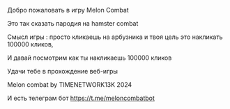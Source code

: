 Добро пожаловать в игру Melon Combat

Это так сказать пародия на hamster combat

Смысл игры : просто кликаешь на арбузника и твоя цель это накликать 100000 кликов,

И давай посмотрим как ты накликаешь 100000 кликов

Удачи тебе в прохождение веб-игры

Melon combat by TIMENETWORK13K 2024

И есть телеграм бот https://t.me/meloncombatbot
